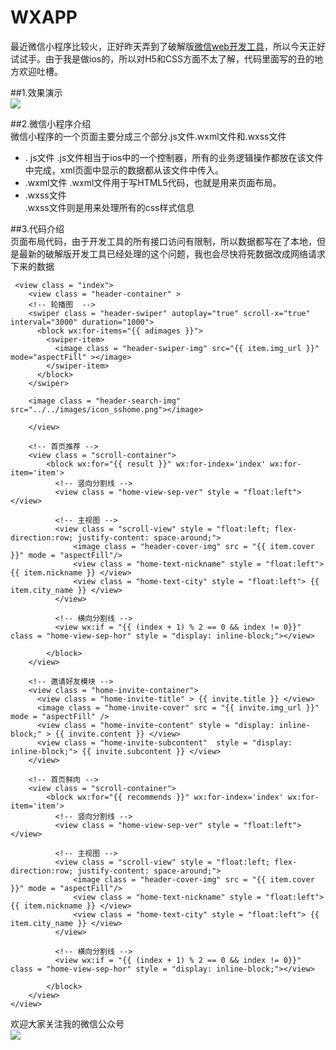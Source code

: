# WXAPP
最近微信小程序比较火，正好昨天弄到了破解版[微信web开发工具](https://github.com/gavinkwoe/weapp-ide-crack)，所以今天正好试试手。由于我是做ios的，所以对H5和CSS方面不太了解，代码里面写的丑的地方欢迎吐槽。

##1.效果演示  
![](https://github.com/Eastwu5788/WXAPP/raw/master/images/WXEXE.gif)  

##2.微信小程序介绍    
微信小程序的一个页面主要分成三个部分.js文件.wxml文件和.wxss文件   
+ . js文件
.js文件相当于ios中的一个控制器，所有的业务逻辑操作都放在该文件中完成，xml页面中显示的数据都从该文件中传入。  
+ .wxml文件
.wxml文件用于写HTML5代码，也就是用来页面布局。
+ .wxss文件  
.wxss文件则是用来处理所有的css样式信息  

##3.代码介绍    
页面布局代码，由于开发工具的所有接口访问有限制，所以数据都写在了本地，但是最新的破解版开发工具已经处理的这个问题，我也会尽快将死数据改成网络请求下来的数据   
```  
 <view class = "index">
    <view class = "header-container" >
    <!-- 轮播图  -->
    <swiper class = "header-swiper" autoplay="true" scroll-x="true" interval="3000" duration="1000">
      <block wx:for-items="{{ adimages }}">
        <swiper-item>
          <image class = "header-swiper-img" src="{{ item.img_url }}" mode="aspectFill" ></image>
        </swiper-item>
      </block>
    </swiper> 
    
    <image class = "header-search-img" src="../../images/icon_sshome.png"></image>
    
    </view>

    <!-- 首页推荐 -->
    <view class = "scroll-container"> 
        <block wx:for="{{ result }}" wx:for-index='index' wx:for-item='item'>
          <!-- 竖向分割线 -->
          <view class = "home-view-sep-ver" style = "float:left"></view>
          
          <!-- 主视图 -->
          <view class = "scroll-view" style = "float:left; flex-direction:row; justify-content: space-around;">
              <image class = "header-cover-img" src = "{{ item.cover }}" mode = "aspectFill"/>
              <view class = "home-text-nickname" style = "float:left"> {{ item.nickname }} </view>
              <view class = "home-text-city" style = "float:left"> {{ item.city_name }} </view>
          </view>
          
          <!-- 横向分割线 -->
          <view wx:if = "{{ (index + 1) % 2 == 0 && index != 0}}" class = "home-view-sep-hor" style = "display: inline-block;"></view>
    
        </block>
    </view>

    <!-- 邀请好友模块 -->
    <view class = "home-invite-container">
      <view class = "home-invite-title" > {{ invite.title }} </view>
      <image class = "home-invite-cover" src = "{{ invite.img_url }}" mode = "aspectFill" />
      <view class = "home-invite-content" style = "display: inline-block;" > {{ invite.content }} </view>
      <view class = "home-invite-subcontent"  style = "display: inline-block;"> {{ invite.subcontent }} </view>
    </view>

    <!-- 首页鲜肉 -->
    <view class = "scroll-container"> 
        <block wx:for="{{ recommends }}" wx:for-index='index' wx:for-item='item'>
          <!-- 竖向分割线 -->
          <view class = "home-view-sep-ver" style = "float:left"></view>
          
          <!-- 主视图 -->
          <view class = "scroll-view" style = "float:left; flex-direction:row; justify-content: space-around;">
              <image class = "header-cover-img" src = "{{ item.cover }}" mode = "aspectFill"/>
              <view class = "home-text-nickname" style = "float:left"> {{ item.nickname }} </view>
              <view class = "home-text-city" style = "float:left"> {{ item.city_name }} </view>
          </view>
          
          <!-- 横向分割线 -->
          <view wx:if = "{{ (index + 1) % 2 == 0 && index != 0}}" class = "home-view-sep-hor" style = "display: inline-block;"></view>
    
        </block>
    </view>
</view>
```   
欢迎大家关注我的微信公众号    
![](https://github.com/Eastwu5788/WXAPP/raw/master/images/wechat.jpg)
